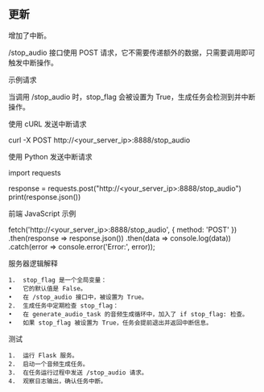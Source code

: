 ## 更新


增加了中断。

/stop_audio 接口使用 POST 请求，它不需要传递额外的数据，只需要调用即可触发中断操作。

示例请求

当调用 /stop_audio 时，stop_flag 会被设置为 True，生成任务会检测到并中断操作。

使用 cURL 发送中断请求

curl -X POST http://<your_server_ip>:8888/stop_audio

使用 Python 发送中断请求

import requests

response = requests.post("http://<your_server_ip>:8888/stop_audio")
print(response.json())

前端 JavaScript 示例

fetch('http://<your_server_ip>:8888/stop_audio', {
    method: 'POST'
})
.then(response => response.json())
.then(data => console.log(data))
.catch(error => console.error('Error:', error));

服务器逻辑解释

	1.	stop_flag 是一个全局变量：
	•	它的默认值是 False。
	•	在 /stop_audio 接口中，被设置为 True。
	2.	生成任务中定期检查 stop_flag：
	•	在 generate_audio_task 的音频生成循环中，加入了 if stop_flag: 检查。
	•	如果 stop_flag 被设置为 True，任务会提前退出并返回中断信息。

测试

	1.	运行 Flask 服务。
	2.	启动一个音频生成任务。
	3.	在任务运行过程中发送 /stop_audio 请求。
	4.	观察日志输出，确认任务中断。
